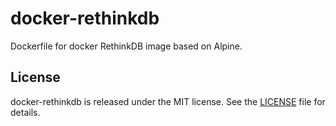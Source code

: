 # docker-rethinkdb

Dockerfile for docker RethinkDB image based on Alpine.

## License

docker-rethinkdb is released under the MIT license. See the [LICENSE][license_file] file for details.

[license_file]:./LICENSE
